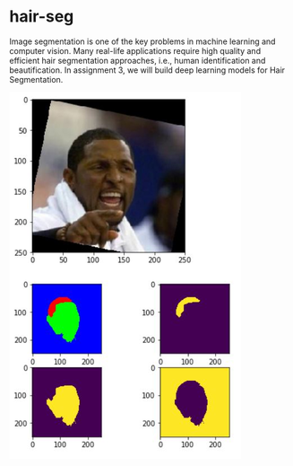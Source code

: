 # hair-seg
Image segmentation is one of the key problems in machine learning and computer vision. Many real-life applications require high quality and efficient hair segmentation approaches, i.e., human identification and beautification. In assignment 3, we will build deep learning models for Hair Segmentation.


![Data Augmented Implementation](https://github.com/ptonydb/hair-seg/blob/main/image_hair_skin_mask.jpg?raw=true)
